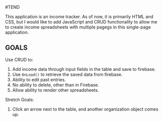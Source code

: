 #TEND

This application is an income tracker. As of now, it is primarily HTML and CSS, but I would like to add JavaScript and CRUD functionality to allow me to create income spreadsheets with multiple pagegs in this single-page application.

## GOALS
Use CRUD to:
 1. Add income data through input fields in the table and save to firebase.
 1. Use `OnLoad()` to retrieve the saved data from firebase.
 1. Ability to edit past entries.
 1. No ability to delete, other than in Firebase.
 1. Allow ability to render other spreadsheets.

 Stretch Goals: 
  1. Click an arrow next to the table, and another organization object comes up.
  